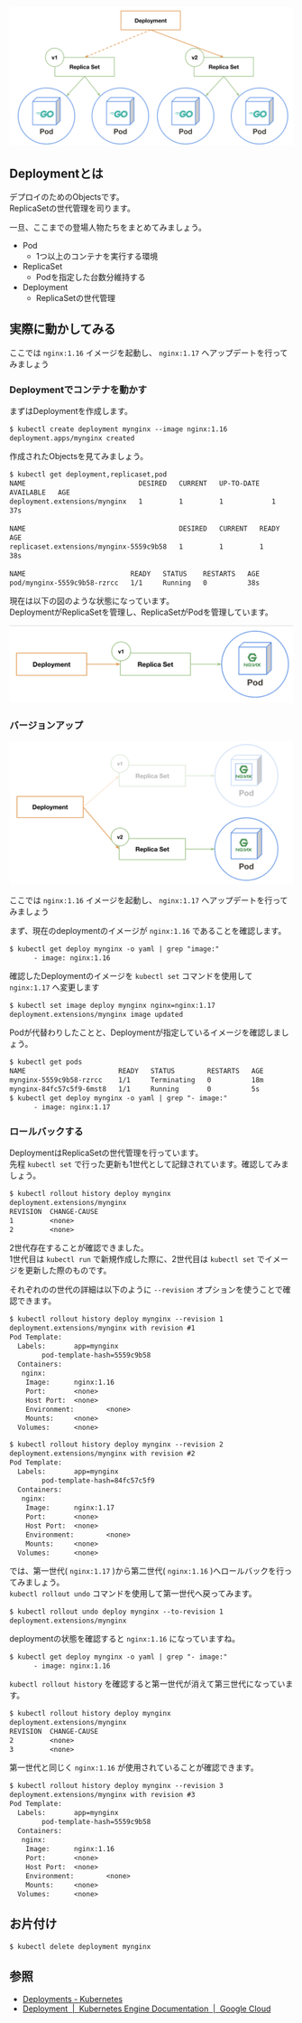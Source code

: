 ![deployment](imgs/deployment.png)

## Deploymentとは
デプロイのためのObjectsです。  
ReplicaSetの世代管理を司ります。

一旦、ここまでの登場人物たちをまとめてみましょう。

- Pod
    - 1つ以上のコンテナを実行する環境
- ReplicaSet
    - Podを指定した台数分維持する
- Deployment
    - ReplicaSetの世代管理

## 実際に動かしてみる
ここでは `nginx:1.16` イメージを起動し、 `nginx:1.17` へアップデートを行ってみましょう

### Deploymentでコンテナを動かす
まずはDeploymentを作成します。  
```console
$ kubectl create deployment mynginx --image nginx:1.16
deployment.apps/mynginx created
```

作成されたObjectsを見てみましょう。
```console
$ kubectl get deployment,replicaset,pod
NAME                            DESIRED   CURRENT   UP-TO-DATE   AVAILABLE   AGE
deployment.extensions/mynginx   1         1         1            1           37s

NAME                                      DESIRED   CURRENT   READY   AGE
replicaset.extensions/mynginx-5559c9b58   1         1         1       38s

NAME                          READY   STATUS    RESTARTS   AGE
pod/mynginx-5559c9b58-rzrcc   1/1     Running   0          38s
```

現在は以下の図のような状態になっています。  
DeploymentがReplicaSetを管理し、ReplicaSetがPodを管理しています。  

![deployment-1](imgs/deployment-1.png)

### バージョンアップ
![deployment versionup](imgs/deployment-versionup.png)

ここでは `nginx:1.16` イメージを起動し、 `nginx:1.17` へアップデートを行ってみましょう

まず、現在のdeploymentのイメージが `nginx:1.16` であることを確認します。
```console
$ kubectl get deploy mynginx -o yaml | grep "image:"
      - image: nginx:1.16
```

確認したDeploymentのイメージを `kubectl set` コマンドを使用して `nginx:1.17` へ変更します
```console
$ kubectl set image deploy mynginx nginx=nginx:1.17
deployment.extensions/mynginx image updated
```

Podが代替わりしたことと、Deploymentが指定しているイメージを確認しましょう。
```console
$ kubectl get pods
NAME                       READY   STATUS        RESTARTS   AGE
mynginx-5559c9b58-rzrcc    1/1     Terminating   0          18m
mynginx-84fc57c5f9-6mst8   1/1     Running       0          5s
$ kubectl get deploy mynginx -o yaml | grep "- image:"
      - image: nginx:1.17
```

### ロールバックする
DeploymentはReplicaSetの世代管理を行っています。  
先程 `kubectl set` で行った更新も1世代として記録されています。確認してみましょう。
```console
$ kubectl rollout history deploy mynginx
deployment.extensions/mynginx
REVISION  CHANGE-CAUSE
1         <none>
2         <none>
```

2世代存在することが確認できました。  
1世代目は `kubectl run` で新規作成した際に、2世代目は `kubectl set` でイメージを更新した際のものです。  

それぞれのの世代の詳細は以下のように `--revision` オプションを使うことで確認できます。

```console
$ kubectl rollout history deploy mynginx --revision 1
deployment.extensions/mynginx with revision #1
Pod Template:
  Labels:       app=mynginx
        pod-template-hash=5559c9b58
  Containers:
   nginx:
    Image:      nginx:1.16
    Port:       <none>
    Host Port:  <none>
    Environment:        <none>
    Mounts:     <none>
  Volumes:      <none>
```

```console
$ kubectl rollout history deploy mynginx --revision 2
deployment.extensions/mynginx with revision #2
Pod Template:
  Labels:       app=mynginx
        pod-template-hash=84fc57c5f9
  Containers:
   nginx:
    Image:      nginx:1.17
    Port:       <none>
    Host Port:  <none>
    Environment:        <none>
    Mounts:     <none>
  Volumes:      <none>
```

では、第一世代( `nginx:1.17` )から第二世代( `nginx:1.16` )へロールバックを行ってみましょう。  
`kubectl rollout undo` コマンドを使用して第一世代へ戻ってみます。
```console
$ kubectl rollout undo deploy mynginx --to-revision 1
deployment.extensions/mynginx
```

deploymentの状態を確認すると `nginx:1.16` になっていますね。
```console
$ kubectl get deploy mynginx -o yaml | grep "- image:"
      - image: nginx:1.16
```

`kubectl rollout history` を確認すると第一世代が消えて第三世代になっています。  

```console
$ kubectl rollout history deploy mynginx
deployment.extensions/mynginx
REVISION  CHANGE-CAUSE
2         <none>
3         <none>
```

第一世代と同じく `nginx:1.16` が使用されていることが確認できます。
```console
$ kubectl rollout history deploy mynginx --revision 3
deployment.extensions/mynginx with revision #3
Pod Template:
  Labels:       app=mynginx
        pod-template-hash=5559c9b58
  Containers:
   nginx:
    Image:      nginx:1.16
    Port:       <none>
    Host Port:  <none>
    Environment:        <none>
    Mounts:     <none>
  Volumes:      <none>
```

## お片付け
```console
$ kubectl delete deployment mynginx
```

## 参照
- [Deployments - Kubernetes](https://kubernetes.io/docs/concepts/workloads/controllers/deployment/)
- [Deployment  |  Kubernetes Engine Documentation  |  Google Cloud](https://cloud.google.com/kubernetes-engine/docs/concepts/deployment)
